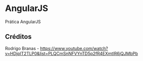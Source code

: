 # AngularJS
Prática AngularJS

## Créditos
Rodrigo Branas - https://www.youtube.com/watch?v=HDjpIT2TLP0&list=PLQCmSnNFVYnTD5p2fR4EXmtlR6jQJMbPb
